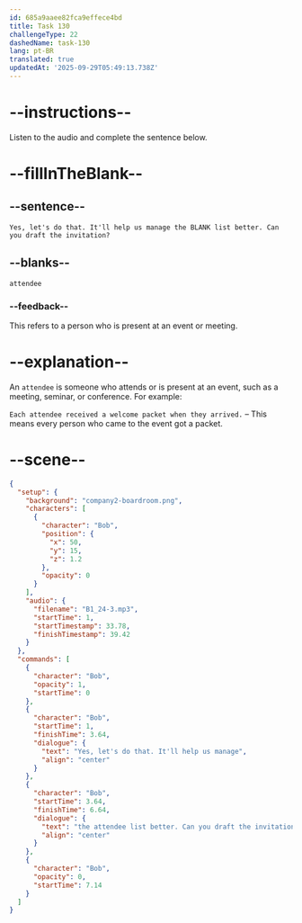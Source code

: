 ```yaml
---
id: 685a9aaee82fca9effece4bd
title: Task 130
challengeType: 22
dashedName: task-130
lang: pt-BR
translated: true
updatedAt: '2025-09-29T05:49:13.738Z'
---
```


<!-- (Audio) Bob: Yes, let's do that. It'll help us manage the attendee list better. Can you draft the invitation? -->

# --instructions--

Listen to the audio and complete the sentence below.

# --fillInTheBlank--

## --sentence--

`Yes, let's do that. It'll help us manage the BLANK list better. Can you draft the invitation?`

## --blanks--

`attendee`

### --feedback--

This refers to a person who is present at an event or meeting.

# --explanation--

An `attendee` is someone who attends or is present at an event, such as a meeting, seminar, or conference. For example:

`Each attendee received a welcome packet when they arrived.` – This means every person who came to the event got a packet.

# --scene--

```json
{
  "setup": {
    "background": "company2-boardroom.png",
    "characters": [
      {
        "character": "Bob",
        "position": {
          "x": 50,
          "y": 15,
          "z": 1.2
        },
        "opacity": 0
      }
    ],
    "audio": {
      "filename": "B1_24-3.mp3",
      "startTime": 1,
      "startTimestamp": 33.78,
      "finishTimestamp": 39.42
    }
  },
  "commands": [
    {
      "character": "Bob",
      "opacity": 1,
      "startTime": 0
    },
    {
      "character": "Bob",
      "startTime": 1,
      "finishTime": 3.64,
      "dialogue": {
        "text": "Yes, let's do that. It'll help us manage",
        "align": "center"
      }
    },
    {
      "character": "Bob",
      "startTime": 3.64,
      "finishTime": 6.64,
      "dialogue": {
        "text": "the attendee list better. Can you draft the invitation?",
        "align": "center"
      }
    },
    {
      "character": "Bob",
      "opacity": 0,
      "startTime": 7.14
    }
  ]
}
```
